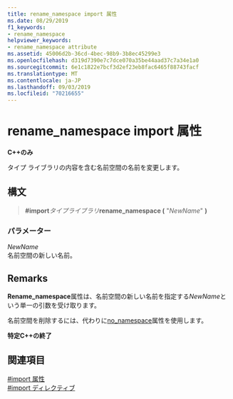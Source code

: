 ```yaml
---
title: rename_namespace import 属性
ms.date: 08/29/2019
f1_keywords:
- rename_namespace
helpviewer_keywords:
- rename_namespace attribute
ms.assetid: 45006d2b-36cd-4bec-98b9-3b8ec45299e3
ms.openlocfilehash: d319d7390e7c7dce070a35be44aad37c7a34e1a0
ms.sourcegitcommit: 6e1c1822e7bcf3d2ef23eb8fac6465f88743facf
ms.translationtype: MT
ms.contentlocale: ja-JP
ms.lasthandoff: 09/03/2019
ms.locfileid: "70216655"
---
```

# <a name="rename_namespace-import-attribute"></a>rename_namespace import 属性

**C++のみ**

タイプ ライブラリの内容を含む名前空間の名前を変更します。

## <a name="syntax"></a>構文

> **#import***タイプライブラリ***rename_namespace (** "*NewName*" **)**

### <a name="parameters"></a>パラメーター

*NewName*\
名前空間の新しい名前。

## <a name="remarks"></a>Remarks

**Rename_namespace**属性は、名前空間の新しい名前を指定する*NewName*という単一の引数を受け取ります。

名前空間を削除するには、代わりに[no_namespace](../preprocessor/no-namespace.md)属性を使用します。

**特定C++の終了**

## <a name="see-also"></a>関連項目

[#import 属性](../preprocessor/hash-import-attributes-cpp.md)\
[#import ディレクティブ](../preprocessor/hash-import-directive-cpp.md)
